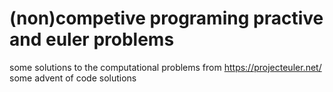 # (non)competive programing practive and euler problems
some solutions to the computational problems from https://projecteuler.net/
some advent of code solutions
